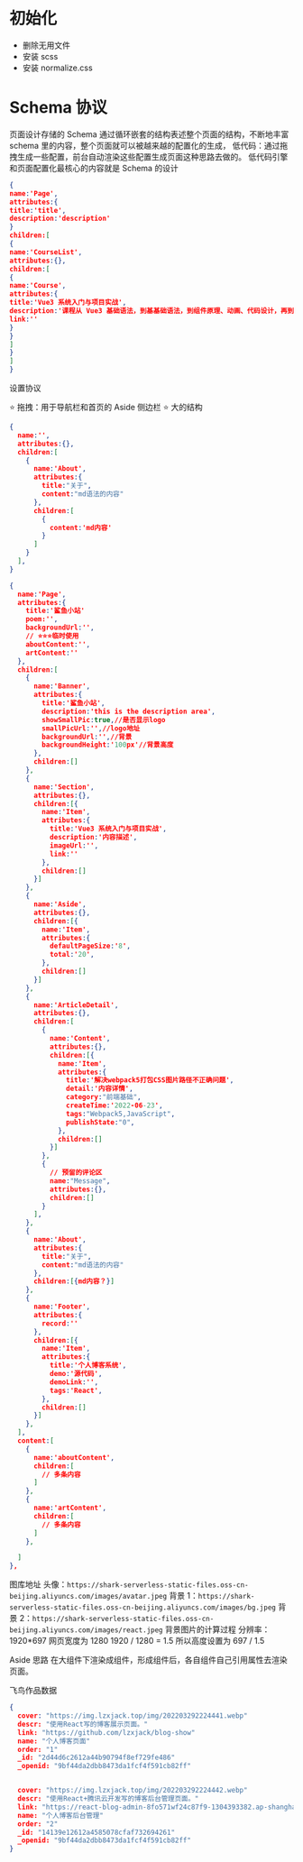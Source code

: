 # 初始化

- 删除无用文件
- 安装 scss
- 安装 normalize.css

# Schema 协议

页面设计存储的 Schema
通过循环嵌套的结构表述整个页面的结构，不断地丰富 schema 里的内容，整个页面就可以被越来越的配置化的生成，
低代码：通过拖拽生成一些配置，前台自动渲染这些配置生成页面这种思路去做的。
低代码引擎和页面配置化最核心的内容就是 Schema 的设计

<!-- 自定义的schema结构 -->

```json
{
name:'Page',
attributes:{
title:'title',
description:'description'
}
children:[
{
name:'CourseList',
attributes:{},
children:[
{
name:'Course',
attributes:{
title:'Vue3 系统入门与项目实战',
description:'课程从 Vue3 基础语法，到基基础语法，到组件原理、动画、代码设计，再到新语法扩展，',
link:''
}
}
]
}
]
}
```

设置协议

<!-- 对前面的schema结构进行精简 -->
<!-- 首页配置化 -->

⭐ 拖拽：用于导航栏和首页的 Aside 侧边栏 ⭐
大的结构
```json
{
  name:'',
  attributes:{},
  children:[
    {
      name:'About',
      attributes:{
        title:"关于",
        content:"md语法的内容"
      },
      children:[
        {
          content:'md内容'
        }
      ]
    }
  ],
}
```

```json
{
  name:'Page',
  attributes:{
    title:'鲨鱼小站'
    poem:'',
    backgroundUrl:'',
    // ⭐⭐⭐临时使用
    aboutContent:'',
    artContent:''
  },
  children:[
    {
      name:'Banner',
      attributes:{
        title:'鲨鱼小站',
        description:'this is the description area',
        showSmallPic:true,//是否显示logo
        smallPicUrl:'',//logo地址
        backgroundUrl:'',//背景
        backgroundHeight:'100px'//背景高度
      },
      children:[]
    },
    {
      name:'Section',
      attributes:{},
      children:[{
        name:'Item',
        attributes:{
          title:'Vue3 系统入门与项目实战',
          description:'内容描述',
          imageUrl:'',
          link:''
        },
        children:[]
      }]
    },
    {
      name:'Aside',
      attributes:{},
      children:[{
        name:'Item',
        attributes:{
          defaultPageSize:'8',
          total:'20',
        },
        children:[]
      }]
    },
    {
      name:'ArticleDetail',
      attributes:{},
      children:[
        {
          name:'Content',
          attributes:{},
          children:[{
            name:'Item',
            attributes:{
              title:'解决webpack5打包CSS图片路径不正确问题',
              detail:'内容详情',
              category:"前端基础",
              createTime:'2022-06-23',
              tags:"Webpack5,JavaScript",
              publishState:"0",
            },
            children:[]
          }]
        },
        {
          // 预留的评论区
          name:"Message",
          attributes:{},
          children:[]
        }
      ],
    },
    {
      name:'About',
      attributes:{
        title:"关于",
        content:"md语法的内容"
      },
      children:[{md内容？}]
    },
    {
      name:'Footer',
      attributes:{
        record:''
      },
      children:[{
        name:'Item',
        attributes:{
          title:'个人博客系统',
          demo:'源代码',
          demoLink:'',
          tags:'React',
        },
        children:[]
      }]
    },
  ],
  content:[
    {
      name:'aboutContent',
      children:[
        // 多条内容
      ]
    },
    {
      name:'artContent',
      children:[
        // 多条内容
      ]
    },

  ]
},


```

图库地址
头像：`https://shark-serverless-static-files.oss-cn-beijing.aliyuncs.com/images/avatar.jpeg`
背景 1：`https://shark-serverless-static-files.oss-cn-beijing.aliyuncs.com/images/bg.jpeg`
背景 2：`https://shark-serverless-static-files.oss-cn-beijing.aliyuncs.com/images/react.jpeg`
背景图片的计算过程
分辨率：1920\*697
网页宽度为 1280 1920 / 1280 = 1.5
所以高度设置为 697 / 1.5

Aside 思路
在大组件下渲染成组件，形成组件后，各自组件自己引用属性去渲染页面。

飞鸟作品数据

```json
{
  cover: "https://img.lzxjack.top/img/202203292224441.webp"
  descr: "使用React写的博客展示页面。"
  link: "https://github.com/lzxjack/blog-show"
  name: "个人博客页面"
  order: "1"
  _id: "2d44d6c2612a44b90794f8ef729fe486"
  _openid: "9bf44da2dbb8473da1fcf4f591cb82ff"


  cover: "https://img.lzxjack.top/img/202203292224442.webp"
  descr: "使用React+腾讯云开发写的博客后台管理页面。"
  link: "https://react-blog-admin-8fo571wf24c87f9-1304393382.ap-shanghai.app.tcloudbase.com/admin/home"
  name: "个人博客后台管理"
  order: "2"
  _id: "14139e12612a4585078cfaf732694261"
  _openid: "9bf44da2dbb8473da1fcf4f591cb82ff"
}
```
